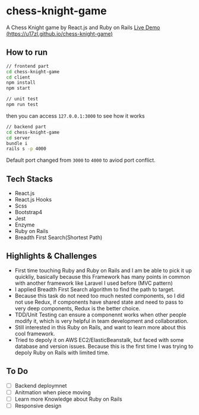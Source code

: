 # chess-knight-game

A Chess Knight game by React.js and Ruby on Rails
[Live Demo (https://u17zl.github.io/chess-knight-game)](https://u17zl.github.io/chess-knight-game)

## How to run

```sh
// frontend part
cd chess-knight-game
cd client
npm install
npm start

// unit test
npm run test
```

then you can access `127.0.0.1:3000` to see how it works

```sh
// backend part
cd chess-knight-game
cd server
bundle i
rails s -p 4000
```

Default port changed from `3000` to `4000` to aviod port conflict.

## Tech Stacks

- React.js
- React.js Hooks
- Scss
- Bootstrap4
- Jest
- Enzyme
- Ruby on Rails
- Breadth First Search(Shortest Path)

## Highlights & Challenges

- First time touching Ruby and Ruby on Rails and I am be able to pick it up quickliy, basically because this Framework has many points in common with another framework like Laravel I used before (MVC pattern)
- I applied Breadth First Search algorithm to find the path to target.
- Because this task do not need too much nested components, so I did not use Redux, if components have shared state and need to pass to very deep components, Redux is the better choice.
- TDD/Unit Testing can ensure a componennt works when other people modify it, which is very helpful in team development and collaboration.
- Still interested in this Ruby on Rails, and want to learn more about this cool framework.
- Tried to depoly it on AWS EC2/ElasticBeanstalk, but faced with some database and version issues. Because this is the first time I was trying to depoly Ruby on Rails with limited time.

## To Do

- [ ] Backend deploymnet
- [ ] Anitmation when piece moving
- [ ] Learn more Knowledge about Ruby on Rails
- [ ] Responsive design
